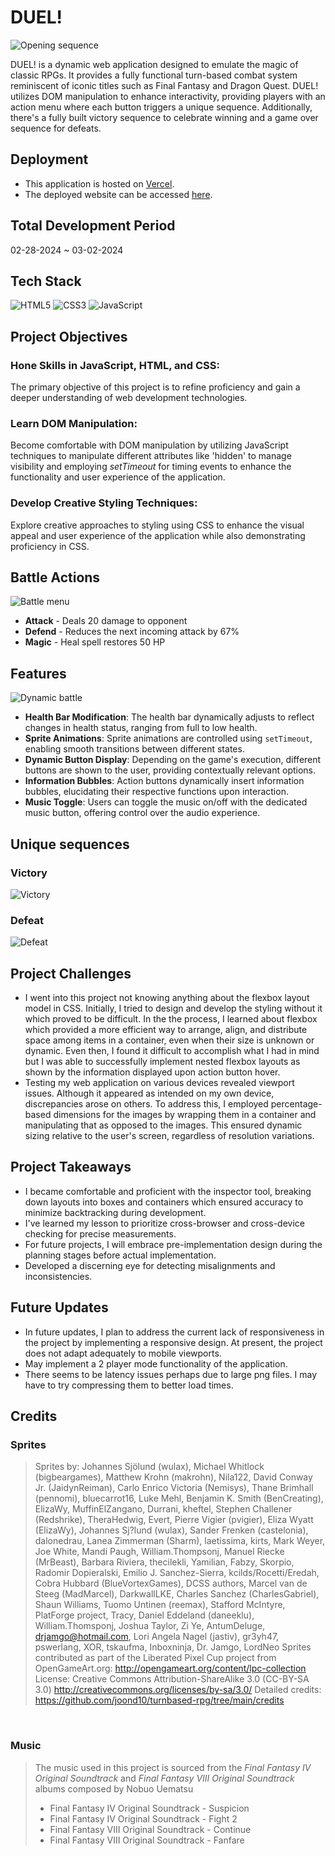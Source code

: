 # DUEL!

 <img src="assets/start.png" alt="Opening sequence"/>

DUEL! is a dynamic web application designed to emulate the magic of classic RPGs. It provides a fully functional turn-based combat system reminiscent of iconic titles such as Final Fantasy and Dragon Quest. DUEL! utilizes DOM manipulation to enhance interactivity, providing players with an action menu where each button triggers a unique sequence. Additionally, there's a fully built victory sequence to celebrate winning and a game over sequence for defeats.

## Deployment

- This application is hosted on <a href="https://vercel.com/" target="_blank">Vercel</a>.
- The deployed website can be accessed <a href="https://duel-rpg.vercel.app/" target="_blank">here</a>.

## Total Development Period

02-28-2024 ~ 03-02-2024

## Tech Stack

![HTML5](https://img.shields.io/badge/html5-%23E34F26.svg?style=flat&logo=html5&logoColor=white) ![CSS3](https://img.shields.io/badge/css3-%231572B6.svg?style=flat&logo=css3&logoColor=white) ![JavaScript](https://img.shields.io/badge/javascript-%23323330.svg?style=flat&logo=javascript&logoColor=%23F7DF1E)

## Project Objectives

### Hone Skills in JavaScript, HTML, and CSS:

 The primary objective of this project is to refine proficiency and gain a deeper understanding of web development technologies.

### Learn DOM Manipulation:

Become comfortable with DOM manipulation by utilizing JavaScript techniques to manipulate different attributes like 'hidden' to manage visibility and employing <i>setTimeout</i> for timing events to enhance the functionality and user experience of the application.

### Develop Creative Styling Techniques:

Explore creative approaches to styling using CSS to enhance the visual appeal and user experience of the application while also demonstrating proficiency in CSS.

## Battle Actions

<img src="assets/menu.gif" alt="Battle menu"/>

- **Attack** - Deals 20 damage to opponent
- **Defend** - Reduces the next incoming attack by 67%
- **Magic** - Heal spell restores 50 HP

## Features

<img src="assets/action.gif" alt="Dynamic battle"/>

- **Health Bar Modification**: The health bar dynamically adjusts to reflect changes in health status, ranging from full to low health.
- **Sprite Animations**: Sprite animations are controlled using `setTimeout`, enabling smooth transitions between different states.
- **Dynamic Button Display**: Depending on the game's execution, different buttons are shown to the user, providing contextually relevant options.
- **Information Bubbles**: Action buttons dynamically insert information bubbles, elucidating their respective functions upon interaction.
- **Music Toggle**: Users can toggle the music on/off with the dedicated music button, offering control over the audio experience.

## Unique sequences

### Victory

<img src="assets/victory.gif" alt="Victory"/>

### Defeat

<img src="assets/defeat.gif" alt="Defeat"/>

## Project Challenges

- I went into this project not knowing anything about the flexbox layout model in CSS. Initially, I tried to design and develop the styling without it which proved to be difficult. In the the process, I learned about flexbox which provided a more efficient way to arrange, align, and distribute space among items in a container, even when their size is unknown or dynamic. Even then, I found it difficult to accomplish what I had in mind but I was able to successfully implement nested flexbox layouts as shown by the information displayed upon action button hover.
- Testing my web application on various devices revealed viewport issues. Although it appeared as intended on my own device, discrepancies arose on others. To address this, I employed percentage-based dimensions for the images by wrapping them in a container and manipulating that as opposed to the images. This ensured dynamic sizing relative to the user's screen, regardless of resolution variations.

## Project Takeaways

- I became comfortable and proficient with the inspector tool, breaking down layouts into boxes and containers which ensured accuracy to minimize backtracking during development.
- I've learned my lesson to prioritize cross-browser and cross-device checking for precise measurements.
- For future projects, I will embrace pre-implementation design during the planning stages before actual implementation.
- Developed a discerning eye for detecting misalignments and inconsistencies.

## Future Updates

- In future updates, I plan to address the current lack of responsiveness in the project by implementing a responsive design. At present, the project does not adapt adequately to mobile viewports.
- May implement a 2 player mode functionality of the application.
- There seems to be latency issues perhaps due to large png files. I may have to try compressing them to better load times.

## Credits

### Sprites

> Sprites by: Johannes Sjölund (wulax), Michael Whitlock (bigbeargames), Matthew Krohn (makrohn), Nila122, David Conway Jr. (JaidynReiman), Carlo Enrico Victoria (Nemisys), Thane Brimhall (pennomi), bluecarrot16, Luke Mehl, Benjamin K. Smith (BenCreating), ElizaWy, MuffinElZangano, Durrani, kheftel, Stephen Challener (Redshrike), TheraHedwig, Evert, Pierre Vigier (pvigier), Eliza Wyatt (ElizaWy), Johannes Sj?lund (wulax), Sander Frenken (castelonia), dalonedrau, Lanea Zimmerman (Sharm), laetissima, kirts, Mark Weyer, Joe White, Mandi Paugh, William.Thompsonj, Manuel Riecke (MrBeast), Barbara Riviera, thecilekli, Yamilian, Fabzy, Skorpio, Radomir Dopieralski, Emilio J. Sanchez-Sierra, kcilds/Rocetti/Eredah, Cobra Hubbard (BlueVortexGames), DCSS authors, Marcel van de Steeg (MadMarcel), DarkwallLKE, Charles Sanchez (CharlesGabriel), Shaun Williams, Tuomo Untinen (reemax), Stafford McIntyre, PlatForge project, Tracy, Daniel Eddeland (daneeklu), William.Thomsponj, Joshua Taylor, Zi Ye, AntumDeluge, drjamgo@hotmail.com, Lori Angela Nagel (jastiv), gr3yh47, pswerlang, XOR, tskaufma, Inboxninja, Dr. Jamgo, LordNeo Sprites contributed as part of the Liberated Pixel Cup project from OpenGameArt.org: http://opengameart.org/content/lpc-collection License: Creative Commons Attribution-ShareAlike 3.0 (CC-BY-SA 3.0) http://creativecommons.org/licenses/by-sa/3.0/ Detailed credits: https://github.com/joond10/turnbased-rpg/tree/main/credits

<br>

### Music

> The music used in this project is sourced from the _Final Fantasy IV Original Soundtrack_ and _Final Fantasy VIII Original Soundtrack_ albums composed by Nobuo Uematsu
>
> - Final Fantasy IV Original Soundtrack - Suspicion
> - Final Fantasy IV Original Soundtrack - Fight 2
> - Final Fantasy VIII Original Soundtrack - Continue
> - Final Fantasy VIII Original Soundtrack - Fanfare
